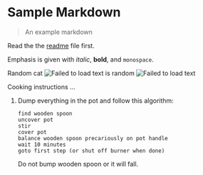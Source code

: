 # Sample Markdown

> An example markdown

Read the the [readme](readme.md) file first.

Emphasis is given with *italic*, **bold**, and `monospace`.

Random cat ![Failed to load text](https://loremflickr.com/120/120 "Image Tooltip!") is random ![Failed to load text](https://loremflickr.com/220/120 "Image Tooltip!")


Cooking instructions ...

 1. Dump everything in the pot and follow
    this algorithm:

        find wooden spoon
        uncover pot
        stir
        cover pot
        balance wooden spoon precariously on pot handle
        wait 10 minutes
        goto first step (or shut off burner when done)

    Do not bump wooden spoon or it will fall.


